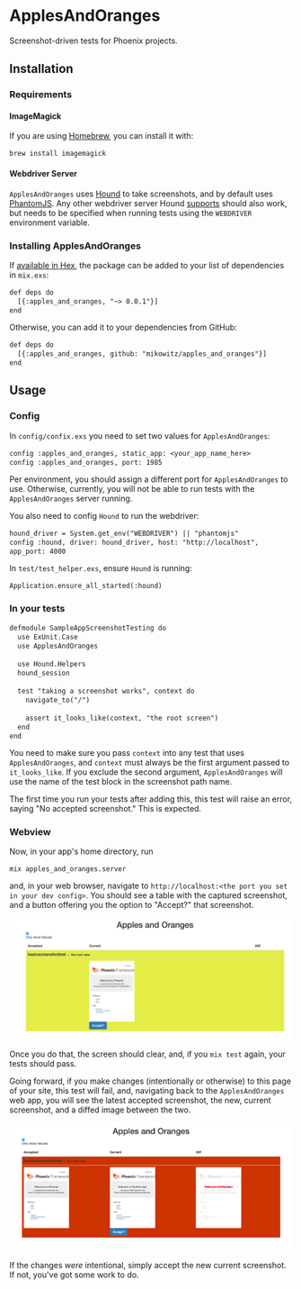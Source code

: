 # ApplesAndOranges

Screenshot-driven tests for Phoenix projects.

## Installation

### Requirements

#### ImageMagick

If you are using [Homebrew](http://brew.sh), you can install it with:

    brew install imagemagick

#### Webdriver Server

`ApplesAndOranges` uses [Hound](https://github.com/HashNuke/hound/) to take screenshots, and by default uses [PhantomJS](http://phantomjs.org/).
Any other webdriver server Hound [supports](https://github.com/HashNuke/hound/#features) should also work, but needs to be specified when running tests using the `WEBDRIVER` environment variable.

### Installing ApplesAndOranges

If [available in Hex](https://hex.pm/docs/publish), the package can be added to your list of dependencies in `mix.exs`:

    def deps do
      [{:apples_and_oranges, "~> 0.0.1"}]
    end

Otherwise, you can add it to your dependencies from GitHub:

    def deps do
      [{:apples_and_oranges, github: "mikowitz/apples_and_oranges"}]
    end


## Usage

### Config

In `config/confix.exs` you need to set two values for `ApplesAndOranges`:

    config :apples_and_oranges, static_app: <your_app_name_here>
    config :apples_and_oranges, port: 1985

Per environment, you should assign a different port for `ApplesAndOranges` to use. Otherwise, currently, you will not be able to run tests with the `ApplesAndOranges` server running.

You also need to config `Hound` to run the webdriver:

    hound_driver = System.get_env("WEBDRIVER") || "phantomjs"
    config :hound, driver: hound_driver, host: "http://localhost", app_port: 4000


In `test/test_helper.exs`, ensure `Hound` is running:

    Application.ensure_all_started(:hound)

### In your tests

    defmodule SampleAppScreenshotTesting do
      use ExUnit.Case
      use ApplesAndOranges

      use Hound.Helpers
      hound_session

      test "taking a screenshot works", context do
        navigate_to("/")

        assert it_looks_like(context, "the root screen")
      end
    end

You need to make sure you pass `context` into any test that uses `ApplesAndOranges`, and `context` must always be the first argument passed to `it_looks_like`. If you exclude the second argument, `ApplesAndOranges` will use the name of the test block in the screenshot path name.

The first time you run your tests after adding this, this test will raise an error, saying "No accepted screenshot." This is expected.

### Webview

Now, in your app's home directory, run

    mix apples_and_oranges.server

and, in your web browser, navigate to `http://localhost:<the port you set in your dev config>`. You should see a table with the captured screenshot, and a button offering you the option to "Accept?" that screenshot.

![New screenshot](images/new-screenshot.png)

Once you do that, the screen should clear, and, if you `mix test` again, your tests should pass.

Going forward, if you make changes (intentionally or otherwise) to this page of your site, this test will fail, and, navigating back to the `ApplesAndOranges` web app, you will see the latest accepted screenshot, the new, current screenshot, and a diffed image between the two.

![Diffed screenshot](images/diffed-screenshot.png)

If the changes _were_ intentional, simply accept the new current screenshot. If not, you've got some work to do.
